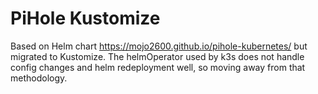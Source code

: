 # PiHole Kustomize

Based on Helm chart https://mojo2600.github.io/pihole-kubernetes/ but migrated
to Kustomize.  The helmOperator used by k3s does not handle config changes and helm
redeployment well, so moving away from that methodology.
